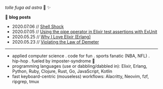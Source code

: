 _tolle fuga ad astra_ 🚀 ✨

📝 __**blog posts**__

- 2020.07.06 // [Shell Shock](https://wulymammoth.github.io/posts/shell-shock/)
- 2020.07.05 // [Using the pipe operator in Elixir test assertions with ExUnit](https://wulymammoth.github.io/posts/elixir-pipe-into-assertion/)
- 2020.05.25 // [Why I Love Elixir (Erlang)](https://wulymammoth.github.io/posts/why_i_love_elixir/)
- 2020.05.23 // [Violating the Law of Demeter](https://wulymammoth.github.io/posts/law-of-demeter/)

---

- applied computer science . code for fun . sports fanatic (NBA, NFL) . hip-hop . fueled by imposter-syndrome 😬
- programming languages (use or dabbling/dabbled in): Elixir, Erlang, Python, Ruby, Clojure, Rust, Go, JavaScript, Kotlin
- fast keyboard-centric (mouseless) workflows: Alacritty, Neovim, fzf, ripgrep, tmux
